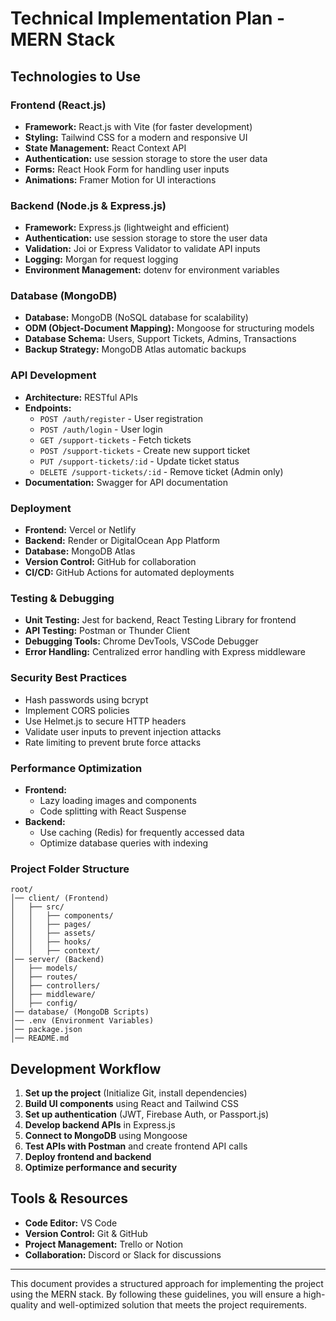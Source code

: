 # Technical Implementation Plan - MERN Stack

## Technologies to Use

### **Frontend (React.js)**

- **Framework:** React.js with Vite (for faster development)
- **Styling:** Tailwind CSS for a modern and responsive UI
- **State Management:** React Context API
- **Authentication:** use session storage to store the user data
- **Forms:** React Hook Form for handling user inputs
- **Animations:** Framer Motion for UI interactions

### **Backend (Node.js & Express.js)**

- **Framework:** Express.js (lightweight and efficient)
- **Authentication:** use session storage to store the user data
- **Validation:** Joi or Express Validator to validate API inputs
- **Logging:** Morgan for request logging
- **Environment Management:** dotenv for environment variables

### **Database (MongoDB)**

- **Database:** MongoDB (NoSQL database for scalability)
- **ODM (Object-Document Mapping):** Mongoose for structuring models
- **Database Schema:** Users, Support Tickets, Admins, Transactions
- **Backup Strategy:** MongoDB Atlas automatic backups

### **API Development**

- **Architecture:** RESTful APIs
- **Endpoints:**
  - `POST /auth/register` - User registration
  - `POST /auth/login` - User login
  - `GET /support-tickets` - Fetch tickets
  - `POST /support-tickets` - Create new support ticket
  - `PUT /support-tickets/:id` - Update ticket status
  - `DELETE /support-tickets/:id` - Remove ticket (Admin only)
- **Documentation:** Swagger for API documentation

### **Deployment**

- **Frontend:** Vercel or Netlify
- **Backend:** Render or DigitalOcean App Platform
- **Database:** MongoDB Atlas
- **Version Control:** GitHub for collaboration
- **CI/CD:** GitHub Actions for automated deployments

### **Testing & Debugging**

- **Unit Testing:** Jest for backend, React Testing Library for frontend
- **API Testing:** Postman or Thunder Client
- **Debugging Tools:** Chrome DevTools, VSCode Debugger
- **Error Handling:** Centralized error handling with Express middleware

### **Security Best Practices**

- Hash passwords using bcrypt
- Implement CORS policies
- Use Helmet.js to secure HTTP headers
- Validate user inputs to prevent injection attacks
- Rate limiting to prevent brute force attacks

### **Performance Optimization**

- **Frontend:**
  - Lazy loading images and components
  - Code splitting with React Suspense
- **Backend:**
  - Use caching (Redis) for frequently accessed data
  - Optimize database queries with indexing

### **Project Folder Structure**

```
root/
│── client/ (Frontend)
│   ├── src/
│   │   ├── components/
│   │   ├── pages/
│   │   ├── assets/
│   │   ├── hooks/
│   │   ├── context/
│── server/ (Backend)
│   ├── models/
│   ├── routes/
│   ├── controllers/
│   ├── middleware/
│   ├── config/
│── database/ (MongoDB Scripts)
│── .env (Environment Variables)
│── package.json
│── README.md
```

## Development Workflow

1. **Set up the project** (Initialize Git, install dependencies)
2. **Build UI components** using React and Tailwind CSS
3. **Set up authentication** (JWT, Firebase Auth, or Passport.js)
4. **Develop backend APIs** in Express.js
5. **Connect to MongoDB** using Mongoose
6. **Test APIs with Postman** and create frontend API calls
7. **Deploy frontend and backend**
8. **Optimize performance and security**

## Tools & Resources

- **Code Editor:** VS Code
- **Version Control:** Git & GitHub
- **Project Management:** Trello or Notion
- **Collaboration:** Discord or Slack for discussions

---

This document provides a structured approach for implementing the project using the MERN stack. By following these guidelines, you will ensure a high-quality and well-optimized solution that meets the project requirements.
